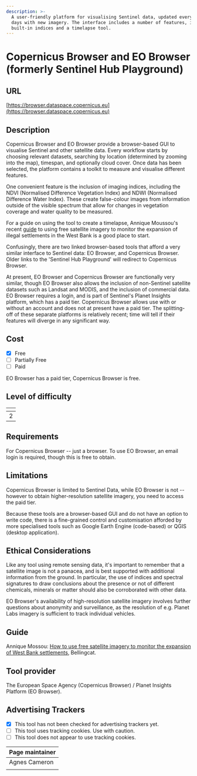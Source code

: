 ```yaml
---
description: >-
  A user-friendly platform for visualising Sentinel data, updated every 5-10
  days with new imagery. The interface includes a number of features, including
  built-in indices and a timelapse tool.
---
```


# Copernicus Browser and EO Browser (formerly Sentinel Hub Playground)

## URL

[https://browser.dataspace.copernicus.eu](https://browser.dataspace.copernicus.eu)

## Description

Copernicus Browser and EO Browser provide a browser-based GUI to visualise Sentinel and other satellite data. Every workflow starts by choosing relevant datasets, searching by location (determined by zooming into the map), timespan, and optionally cloud cover. Once data has been selected, the platform contains a toolkit to measure and visualise different features.

One convenient feature is the inclusion of imaging indices, including the NDVI (Normalised Difference Vegetation Index) and NDWI (Normalised Difference Water Index). These create false-colour images from information outside of the visible spectrum that allow for changes in vegetation coverage and water quality to be measured.

For a guide on using the tool to create a timelapse, Annique Moussou's recent [guide](https://www.bellingcat.com/resources/2024/05/17/how-to-use-free-satellite-imagery-to-monitor-the-expansion-of-west-bank-settlements/) to using free satellite imagery to monitor the expansion of illegal settlements in the West Bank is a good place to start.

Confusingly, there are two linked browser-based tools that afford a very similar interface to Sentinel data: EO Browser, and Copernicus Browser. Older links to the 'Sentinel Hub Playground' will redirect to Copernicus Browser.

At present, EO Browser and Copernicus Browser are functionally very similar, though EO Browser also allows the inclusion of non-Sentinel satellite datasets such as Landsat and MODIS, and the inclusion of commercial data. EO Browser requires a login, and is part of Sentinel's Planet Insights platform, which has a paid tier. Copernicus Browser allows use with or without an account and does not at present have a paid tier. The splitting-off of these separate platforms is relatively recent; time will tell if their features will diverge in any significant way.

## Cost

* [x] Free
* [ ] Partially Free
* [ ] Paid

EO Browser has a paid tier, Copernicus Browser is free.

## Level of difficulty

<table><thead><tr><th data-type="rating" data-max="5"></th></tr></thead><tbody><tr><td>2</td></tr></tbody></table>

## Requirements

For Copernicus Browser -- just a browser. To use EO Browser, an email login is required, though this is free to obtain.

## Limitations

Copernicus Browser is limited to Sentinel Data, while EO Browser is not -- however to obtain higher-resolution satellite imagery, you need to access the paid tier.&#x20;

Because these tools are a browser-based GUI and do not have an option to write code, there is a fine-grained control and customisation afforded by more specialised tools such as Google Earth Engine (code-based) or QGIS (desktop application).

## Ethical Considerations

Like any tool using remote sensing data, it's important to remember that a satellite image is not a panacea, and is best supported with additional information from the ground. In particular, the use of indices and spectral signatures to draw conclusions about the presence or not of different chemicals, minerals or matter should also be corroborated with other data.

EO Browser's availability of high-resolution satellite imagery involves further questions about anonymity and surveillance, as the resolution of e.g. Planet Labs imagery is sufficient to track individual vehicles.

## Guide

Annique Mossou: [How to use free satellite imagery to monitor the expansion of West Bank settlements](https://www.bellingcat.com/resources/2024/05/17/how-to-use-free-satellite-imagery-to-monitor-the-expansion-of-west-bank-settlements/), Bellingcat.

## Tool provider

The European Space Agency (Copernicus Browser) / Planet Insights Platform (EO Browser).

## Advertising Trackers

* [x] This tool has not been checked for advertising trackers yet.
* [ ] This tool uses tracking cookies. Use with caution.
* [ ] This tool does not appear to use tracking cookies.

| Page maintainer |
| --------------- |
| Agnes Cameron   |
|                 |

